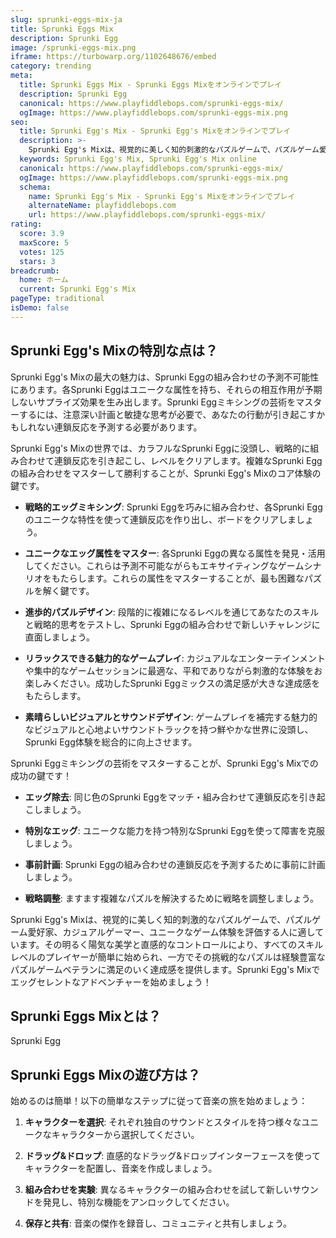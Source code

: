 ```yaml
---
slug: sprunki-eggs-mix-ja
title: Sprunki Eggs Mix
description: Sprunki Egg
image: /sprunki-eggs-mix.png
iframe: https://turbowarp.org/1102648676/embed
category: trending
meta:
  title: Sprunki Eggs Mix - Sprunki Eggs Mixをオンラインでプレイ
  description: Sprunki Egg
  canonical: https://www.playfiddlebops.com/sprunki-eggs-mix/
  ogImage: https://www.playfiddlebops.com/sprunki-eggs-mix.png
seo:
  title: Sprunki Egg's Mix - Sprunki Egg's Mixをオンラインでプレイ
  description: >-
    Sprunki Egg's Mixは、視覚的に美しく知的刺激的なパズルゲームで、パズルゲーム愛好家、カジュアルゲーマー、ユニークなゲーム体験を評価する人に適しています。
  keywords: Sprunki Egg's Mix, Sprunki Egg's Mix online
  canonical: https://www.playfiddlebops.com/sprunki-eggs-mix/
  ogImage: https://www.playfiddlebops.com/sprunki-eggs-mix.png
  schema:
    name: Sprunki Egg's Mix - Sprunki Egg's Mixをオンラインでプレイ
    alternateName: playfiddlebops.com
    url: https://www.playfiddlebops.com/sprunki-eggs-mix/
rating:
  score: 3.9
  maxScore: 5
  votes: 125
  stars: 3
breadcrumb:
  home: ホーム
  current: Sprunki Egg's Mix
pageType: traditional
isDemo: false
---
```


## Sprunki Egg's Mixの特別な点は？

Sprunki Egg's Mixの最大の魅力は、Sprunki Eggの組み合わせの予測不可能性にあります。各Sprunki Eggはユニークな属性を持ち、それらの相互作用が予期しないサプライズ効果を生み出します。Sprunki Eggミキシングの芸術をマスターするには、注意深い計画と敏捷な思考が必要で、あなたの行動が引き起こすかもしれない連鎖反応を予測する必要があります。

Sprunki Egg's Mixの世界では、カラフルなSprunki Eggに没頭し、戦略的に組み合わせて連鎖反応を引き起こし、レベルをクリアします。複雑なSprunki Eggの組み合わせをマスターして勝利することが、Sprunki Egg's Mixのコア体験の鍵です。

- **戦略的エッグミキシング**: Sprunki Eggを巧みに組み合わせ、各Sprunki Eggのユニークな特性を使って連鎖反応を作り出し、ボードをクリアしましょう。

- **ユニークなエッグ属性をマスター**: 各Sprunki Eggの異なる属性を発見・活用してください。これらは予測不可能ながらもエキサイティングなゲームシナリオをもたらします。これらの属性をマスターすることが、最も困難なパズルを解く鍵です。

- **進歩的パズルデザイン**: 段階的に複雑になるレベルを通じてあなたのスキルと戦略的思考をテストし、Sprunki Eggの組み合わせで新しいチャレンジに直面しましょう。

- **リラックスできる魅力的なゲームプレイ**: カジュアルなエンターテインメントや集中的なゲームセッションに最適な、平和でありながら刺激的な体験をお楽しみください。成功したSprunki Eggミックスの満足感が大きな達成感をもたらします。

- **素晴らしいビジュアルとサウンドデザイン**: ゲームプレイを補完する魅力的なビジュアルと心地よいサウンドトラックを持つ鮮やかな世界に没頭し、Sprunki Egg体験を総合的に向上させます。

Sprunki Eggミキシングの芸術をマスターすることが、Sprunki Egg's Mixでの成功の鍵です！

- **エッグ除去**: 同じ色のSprunki Eggをマッチ・組み合わせて連鎖反応を引き起こしましょう。

- **特別なエッグ**: ユニークな能力を持つ特別なSprunki Eggを使って障害を克服しましょう。

- **事前計画**: Sprunki Eggの組み合わせの連鎖反応を予測するために事前に計画しましょう。

- **戦略調整**: ますます複雑なパズルを解決するために戦略を調整しましょう。

Sprunki Egg's Mixは、視覚的に美しく知的刺激的なパズルゲームで、パズルゲーム愛好家、カジュアルゲーマー、ユニークなゲーム体験を評価する人に適しています。その明るく陽気な美学と直感的なコントロールにより、すべてのスキルレベルのプレイヤーが簡単に始められ、一方でその挑戦的なパズルは経験豊富なパズルゲームベテランに満足のいく達成感を提供します。Sprunki Egg's Mixでエッグセレントなアドベンチャーを始めましょう！

## Sprunki Eggs Mixとは？

Sprunki Egg

## Sprunki Eggs Mixの遊び方は？

始めるのは簡単！以下の簡単なステップに従って音楽の旅を始めましょう：

1. **キャラクターを選択**: それぞれ独自のサウンドとスタイルを持つ様々なユニークなキャラクターから選択してください。

1. **ドラッグ&ドロップ**: 直感的なドラッグ&ドロップインターフェースを使ってキャラクターを配置し、音楽を作成しましょう。

1. **組み合わせを実験**: 異なるキャラクターの組み合わせを試して新しいサウンドを発見し、特別な機能をアンロックしてください。

1. **保存と共有**: 音楽の傑作を録音し、コミュニティと共有しましょう。